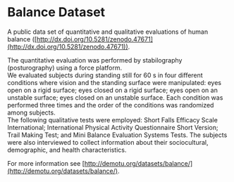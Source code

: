 Balance Dataset
===============

A public data set of quantitative and qualitative evaluations of human balance ([http://dx.doi.org/10.5281/zenodo.47671](http://dx.doi.org/10.5281/zenodo.47671)).  

The quantitative evaluation was performed by stabilography (posturography) using a force platform.  
We evaluated subjects during standing still for 60 s in four different conditions where vision and the standing surface were manipulated: eyes open on a rigid surface; eyes closed on a rigid surface; eyes open on an unstable surface; eyes closed on an unstable surface. Each condition was performed three times and the order of the conditions was randomized among subjects.  
The following qualitative tests were employed: Short Falls Efficacy Scale International; International Physical Activity Questionnaire Short Version; Trail Making Test; and Mini Balance Evaluation Systems Tests. The subjects were also interviewed to collect information about their sociocultural, demographic, and health characteristics.  

For more information see [http://demotu.org/datasets/balance/](http://demotu.org/datasets/balance/).